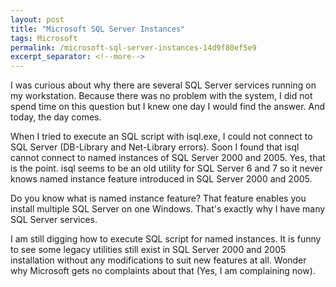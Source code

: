 ```yaml
---
layout: post
title: "Microsoft SQL Server Instances"
tags: Microsoft
permalink: /microsoft-sql-server-instances-14d9f80ef5e9
excerpt_separator: <!--more-->
---
```

I was curious about why there are several SQL Server services running on my workstation. Because there was no problem with the system, I did not spend time on this question but I knew one day I would find the answer. And today, the day comes.
<!--more-->

When I tried to execute an SQL script with isql.exe, I could not connect to SQL Server (DB-Library and Net-Library errors). Soon I found that isql cannot connect to named instances of SQL Server 2000 and 2005. Yes, that is the point. isql seems to be an old utility for SQL Server 6 and 7 so it never knows named instance feature introduced in SQL Server 2000 and 2005.

Do you know what is named instance feature? That feature enables you install multiple SQL Server on one Windows. That's exactly why I have many SQL Server services.

I am still digging how to execute SQL script for named instances. It is funny to see some legacy utilities still exist in SQL Server 2000 and 2005 installation without any modifications to suit new features at all. Wonder why Microsoft gets no complaints about that (Yes, I am complaining now).
